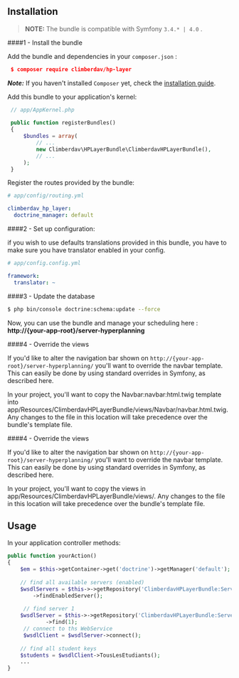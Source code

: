 Installation
---
> **NOTE:** The bundle is compatible with Symfony `3.4.* | 4.0` .

####1 - Install the bundle

Add the bundle and dependencies in your `composer.json` :
   ``` json
    $ composer require climberdav/hp-layer
   ```
***Note:*** If you haven't installed `Composer` yet, check the [installation guide](https://getcomposer.org/download/).

Add this bundle to your application's kernel:
   ``` php
    // app/AppKernel.php
    
    public function registerBundles()
    {
        $bundles = array(
            // ...
            new Climberdav\HPLayerBundle\ClimberdavHPLayerBundle(),
            // ...
        );
    }
   ```
Register the routes provided by the bundle:
````yaml
# app/config/routing.yml

climberdav_hp_layer:
  doctrine_manager: default
````

####2 - Set up configuration:

if you wish to use defaults translations provided in this bundle, you have to make sure you have translator enabled in your config.
````yaml
# app/config.config.yml

framework:
  translator: ~
````

####3 - Update the database
````bash
$ php bin/console doctrine:schema:update --force
````

Now, you can use the bundle and manage your scheduling here : **http://{your-app-root}/server-hyperplanning**

####4 - Override the views

If you'd like to alter the navigation bar shown on `http://{your-app-root}/server-hyperplanning/` you'll want to override the navbar template. This can easily be done by using standard overrides in Symfony, as described here.

In your project, you'll want to copy the Navbar:navbar:html.twig template into app/Resources/ClimberdavHPLayerBundle/views/Navbar/navbar.html.twig. Any changes to the file in this location will take precedence over the bundle's template file.
 
####4 - Override the views

If you'd like to alter the navigation bar shown on `http://{your-app-root}/server-hyperplanning/` you'll want to override the navbar template. This can easily be done by using standard overrides in Symfony, as described here.

In your project, you'll want to copy the views in app/Resources/ClimberdavHPLayerBundle/views/. Any changes to the file in this location will take precedence over the bundle's template file.
 
Usage
---

In your application controller methods:

``` php
public function yourAction()
{
    $em = $this->getContainer->get('doctrine')->getManager('default');
    
    // find all available servers (enabled)
    $wsdlServers = $this->->getRepository('ClimberdavHPLayerBundle:Server')
        ->findEnabledServer();
        
     // find server 1
    $wsdlServer = $this->->getRepository('ClimberdavHPLayerBundle:Server')
            ->find(1);
     // connect to ths WebService
     $wsdlClient = $wsdlServer->connect();
    
    // find all student keys
    $students = $wsdlClient->TousLesEtudiants();
    ...
}
```